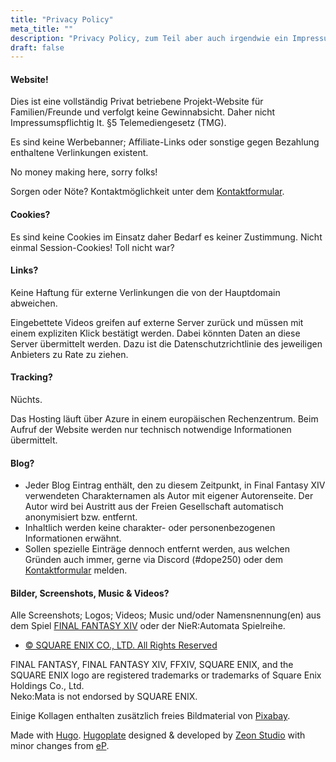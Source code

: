 ```yaml
---
title: "Privacy Policy"
meta_title: ""
description: "Privacy Policy, zum Teil aber auch irgendwie ein Impressum, der Neko:Mata FC aus Final Fantasy XIV"
draft: false
---
```


#### Website!

Dies ist eine vollständig Privat betriebene Projekt-Website für Familien/Freunde und verfolgt keine Gewinnabsicht. Daher nicht Impressumspflichtig lt. §5 Telemediengesetz (TMG).

Es sind keine Werbebanner; Affiliate-Links oder sonstige gegen Bezahlung enthaltene Verlinkungen existent.

No money making here, sorry folks!

Sorgen oder Nöte? Kontaktmöglichkeit unter dem [Kontaktformular](/contact).

#### Cookies?

Es sind keine Cookies im Einsatz daher Bedarf es keiner Zustimmung. Nicht einmal Session-Cookies! Toll nicht war?

#### Links?

Keine Haftung für externe Verlinkungen die von der Hauptdomain abweichen.

Eingebettete Videos greifen auf externe Server zurück und müssen mit einem expliziten Klick bestätigt werden. Dabei könnten Daten an diese Server übermittelt werden. Dazu ist die Datenschutzrichtlinie des jeweiligen Anbieters zu Rate zu ziehen.

#### Tracking?

Nüchts.

Das Hosting läuft über Azure in einem europäischen Rechenzentrum. Beim Aufruf der Website werden nur technisch notwendige Informationen übermittelt.

#### Blog?

* Jeder Blog Eintrag enthält, den zu diesem Zeitpunkt, in Final Fantasy XIV verwendeten Charakternamen als Autor mit eigener Autorenseite. Der Autor wird bei Austritt aus der Freien Gesellschaft automatisch anonymisiert bzw. entfernt.
* Inhaltlich werden keine charakter- oder personenbezogenen Informationen erwähnt.
* Sollen spezielle Einträge dennoch entfernt werden, aus welchen Gründen auch immer, gerne via Discord (#dope250) oder dem [Kontaktformular](/contact) melden.

#### Bilder, Screenshots, Music & Videos?

Alle Screenshots; Logos; Videos; Music und/oder Namensnennung(en) aus dem Spiel [FINAL FANTASY XIV](https://de.finalfantasyxiv.com) oder der NieR:Automata Spielreihe.
* [© SQUARE ENIX CO., LTD. All Rights Reserved](https://support.na.square-enix.com/rule.php?id=5382&tag=authc)

FINAL FANTASY, FINAL FANTASY XIV, FFXIV, SQUARE ENIX, and the SQUARE ENIX logo are registered trademarks or trademarks of Square Enix Holdings Co., Ltd.  
Neko:Mata is not endorsed by SQUARE ENIX.

Einige Kollagen enthalten zusätzlich freies Bildmaterial von [Pixabay](https://pixabay.com/).

Made with [Hugo](https://gohugo.io). [Hugoplate](https://github.com/zeon-studio/hugoplate) designed & developed by [Zeon Studio](https://zeon.studio) with minor changes from [eP](https://electronicping.net).

